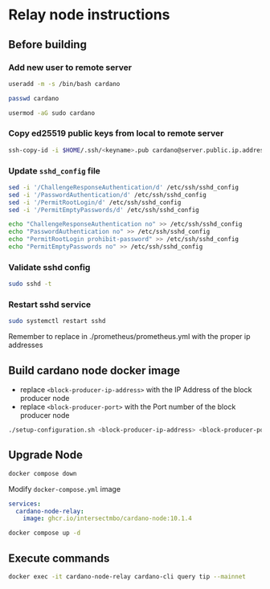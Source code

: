 # Relay node instructions

## Before building

### Add new user to remote server

```bash
useradd -m -s /bin/bash cardano
```

```bash
passwd cardano
```

```bash
usermod -aG sudo cardano
```


### Copy ed25519 public keys from local to remote server 

```bash
ssh-copy-id -i $HOME/.ssh/<keyname>.pub cardano@server.public.ip.address

```
### Update `sshd_config` file

```bash
sed -i '/ChallengeResponseAuthentication/d' /etc/ssh/sshd_config
sed -i '/PasswordAuthentication/d' /etc/ssh/sshd_config
sed -i '/PermitRootLogin/d' /etc/ssh/sshd_config
sed -i '/PermitEmptyPasswords/d' /etc/ssh/sshd_config

echo "ChallengeResponseAuthentication no" >> /etc/ssh/sshd_config
echo "PasswordAuthentication no" >> /etc/ssh/sshd_config
echo "PermitRootLogin prohibit-password" >> /etc/ssh/sshd_config
echo "PermitEmptyPasswords no" >> /etc/ssh/sshd_config
```

### Validate sshd config
```bash
sudo sshd -t
```

### Restart sshd service
```bash
sudo systemctl restart sshd
```

Remember to replace <ip-address> in ./prometheus/prometheus.yml with the proper ip addresses

## Build cardano node docker image

* replace `<block-producer-ip-address>` with the IP Address of the block producer node
* replace `<block-producer-port>` with the Port number of the block producer node

```bash
./setup-configuration.sh <block-producer-ip-address> <block-producer-port>
```

## Upgrade Node

```bash
docker compose down
```

Modify `docker-compose.yml` image
```yaml
services:
  cardano-node-relay:
    image: ghcr.io/intersectmbo/cardano-node:10.1.4
```
```bash
docker compose up -d
```

## Execute commands
```bash
docker exec -it cardano-node-relay cardano-cli query tip --mainnet
```
